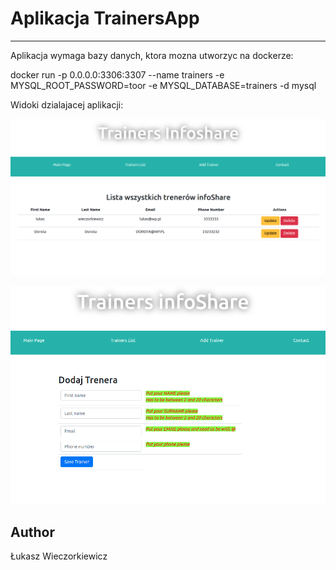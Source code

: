 # Aplikacja TrainersApp

---

Aplikacja wymaga bazy danych, ktora mozna utworzyc na dockerze:

 docker run -p 0.0.0.0:3306:3307 --name trainers -e MYSQL_ROOT_PASSWORD=toor -e MYSQL_DATABASE=trainers -d mysql
 
Widoki dzialajacej aplikacji:




![Lista_trenerow](./src/main/resources/static/lista_trenerow.png "Lista Trenerow")


![Formularz_dodawania](./src/main/resources/static/formularz_dodawania.png "Formularz dodawania trenera")



 
## Author

Łukasz Wieczorkiewicz